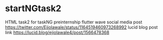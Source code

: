 # startNGtask2
HTML task2 for taskNG preinternship
flutter wave social media post https://twitter.com/Ejiolawale/status/1164519460973268992
lucid blog post link https://lucid.blog/ejiolawale4/post/1566478368

